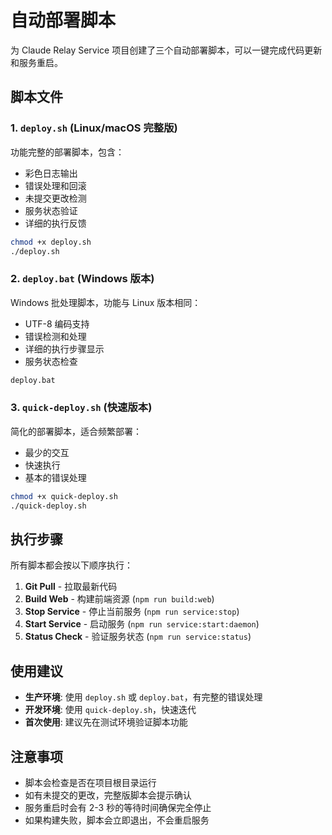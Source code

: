 # 自动部署脚本

为 Claude Relay Service 项目创建了三个自动部署脚本，可以一键完成代码更新和服务重启。

## 脚本文件

### 1. `deploy.sh` (Linux/macOS 完整版)
功能完整的部署脚本，包含：
- 彩色日志输出
- 错误处理和回滚
- 未提交更改检测
- 服务状态验证
- 详细的执行反馈

```bash
chmod +x deploy.sh
./deploy.sh
```

### 2. `deploy.bat` (Windows 版本)
Windows 批处理脚本，功能与 Linux 版本相同：
- UTF-8 编码支持
- 错误检测和处理
- 详细的执行步骤显示
- 服务状态检查

```cmd
deploy.bat
```

### 3. `quick-deploy.sh` (快速版本)
简化的部署脚本，适合频繁部署：
- 最少的交互
- 快速执行
- 基本的错误处理

```bash
chmod +x quick-deploy.sh
./quick-deploy.sh
```

## 执行步骤

所有脚本都会按以下顺序执行：

1. **Git Pull** - 拉取最新代码
2. **Build Web** - 构建前端资源 (`npm run build:web`)
3. **Stop Service** - 停止当前服务 (`npm run service:stop`)
4. **Start Service** - 启动服务 (`npm run service:start:daemon`)
5. **Status Check** - 验证服务状态 (`npm run service:status`)

## 使用建议

- **生产环境**: 使用 `deploy.sh` 或 `deploy.bat`，有完整的错误处理
- **开发环境**: 使用 `quick-deploy.sh`，快速迭代
- **首次使用**: 建议先在测试环境验证脚本功能

## 注意事项

- 脚本会检查是否在项目根目录运行
- 如有未提交的更改，完整版脚本会提示确认
- 服务重启时会有 2-3 秒的等待时间确保完全停止
- 如果构建失败，脚本会立即退出，不会重启服务